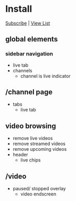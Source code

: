 # Install

[Subscribe](https://subscribe.adblockplus.org/?location=https%3A%2F%2Fneuter.mchang.xyz%2Ffilter%2Fnolive&title=yt-neuter%20nolive) | [View List](https://neuter.mchang.xyz/filter/nolive)

## global elements
### sidebar navigation
  * live tab
* channels
  * channel is live indicator
## /channel page
* tabs
  * live tab
## video browsing
  * remove live videos
  * remove streamed videos
  * remove upcoming videos
* header
  * live chips
## /video
* paused/ stopped overlay
  * video endscreen